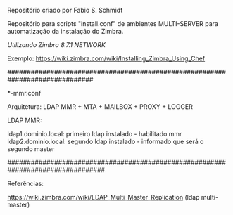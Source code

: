 Repositório criado por Fabio S. Schmidt

Repositório para scripts "install.conf" de ambientes MULTI-SERVER para automatização da instalação do Zimbra.

*Utilizando Zimbra 8.7.1 NETWORK*

Exemplo: https://wiki.zimbra.com/wiki/Installing_Zimbra_Using_Chef

##############################################################################

*-mmr.conf

Arquitetura: LDAP MMR + MTA + MAILBOX + PROXY + LOGGER

LDAP MMR:

ldap1.dominio.local: primeiro ldap instalado - habilitado mmr
ldap2.dominio.local: segundo ldap instalado - informado que será o segundo master


#################################################################################



Referências:

https://wiki.zimbra.com/wiki/LDAP_Multi_Master_Replication (ldap multi-master)
